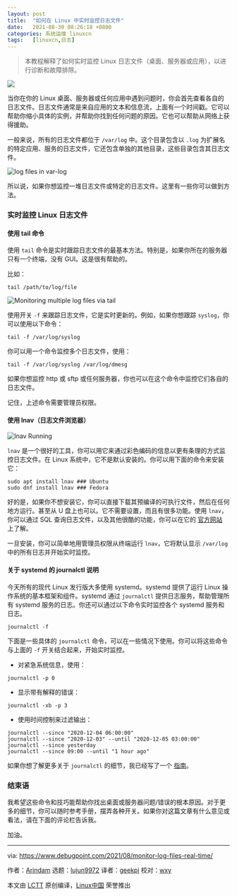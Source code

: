 ```yaml
---
layout: post
title:	"如何在 Linux 中实时监控日志文件"
date:	2021-08-30 08:26:18 +0800 
categories:	系统运维 linuxcn 
tags:	[linuxcn,日志]
---
```




> 
> 本教程解释了如何实时监控 Linux 日志文件（桌面、服务器或应用），以进行诊断和故障排除。
> 
> 
> 


![](/Asserts/Images//attachment/album/202108/30/082607bmf6nlud6sdy49rm.jpg)


当你在你的 Linux 桌面、服务器或任何应用中遇到问题时，你会首先查看各自的日志文件。日志文件通常是来自应用的文本和信息流，上面有一个时间戳。它可以帮助你缩小具体的实例，并帮助你找到任何问题的原因。它也可以帮助从网络上获得援助。


一般来说，所有的日志文件都位于 `/var/log` 中。这个目录包含以 `.log` 为扩展名的特定应用、服务的日志文件，它还包含单独的其他目录，这些目录包含其日志文件。


![log files in var-log](/Asserts/Images//attachment/album/202108/30/082620sft4ibccc360o9i3.jpg)


所以说，如果你想监控一堆日志文件或特定的日志文件。这里有一些你可以做到方法。


### 实时监控 Linux 日志文件


#### 使用 tail 命令


使用 `tail` 命令是实时跟踪日志文件的最基本方法。特别是，如果你所在的服务器只有一个终端，没有 GUI。这是很有帮助的。


比如：



```
tail /path/to/log/file

```

![Monitoring multiple log files via tail](/Asserts/Images//attachment/album/202108/30/082620bw8835jb5w655w4t.jpg)


使用开关 `-f` 来跟踪日志文件，它是实时更新的。例如，如果你想跟踪 `syslog`，你可以使用以下命令：



```
tail -f /var/log/syslog

```

你可以用一个命令监控多个日志文件，使用：



```
tail -f /var/log/syslog /var/log/dmesg

```

如果你想监控 http 或 sftp 或任何服务器，你也可以在这个命令中监控它们各自的日志文件。


记住，上述命令需要管理员权限。


#### 使用 lnav（日志文件浏览器）


![lnav Running](/Asserts/Images//attachment/album/202108/30/082621jja113jtm20pz6pp.jpg)


`lnav` 是一个很好的工具，你可以用它来通过彩色编码的信息以更有条理的方式监控日志文件。在 Linux 系统中，它不是默认安装的。你可以用下面的命令来安装它：



```
sudo apt install lnav ### Ubuntu
sudo dnf install lnav ### Fedora

```

好的是，如果你不想安装它，你可以直接下载其预编译的可执行文件，然后在任何地方运行。甚至从 U 盘上也可以。它不需要设置，而且有很多功能。使用 `lnav`，你可以通过 SQL 查询日志文件，以及其他很酷的功能，你可以在它的 [官方网站](https://lnav.org/features) 上了解。


一旦安装，你可以简单地用管理员权限从终端运行 `lnav`，它将默认显示 `/var/log` 中的所有日志并开始实时监控。


#### 关于 systemd 的 journalctl 说明


今天所有的现代 Linux 发行版大多使用 systemd。systemd 提供了运行 Linux 操作系统的基本框架和组件。systemd 通过 `journalctl` 提供日志服务，帮助管理所有 systemd 服务的日志。你还可以通过以下命令实时监控各个 systemd 服务和日志。



```
journalctl -f

```

下面是一些具体的 `journalctl` 命令，可以在一些情况下使用。你可以将这些命令与上面的 `-f` 开关结合起来，开始实时监控。


* 对紧急系统信息，使用：

```
journalctl -p 0

```
* 显示带有解释的错误：

```
journalctl -xb -p 3

```
* 使用时间控制来过滤输出：

```
journalctl --since "2020-12-04 06:00:00"
journalctl --since "2020-12-03" --until "2020-12-05 03:00:00"
journalctl --since yesterday
journalctl --since 09:00 --until "1 hour ago"

```


如果你想了解更多关于 `journalctl` 的细节，我已经写了一个 [指南](https://www.debugpoint.com/2020/12/systemd-journalctl/)。


### 结束语


我希望这些命令和技巧能帮助你找出桌面或服务器问题/错误的根本原因。对于更多的细节，你可以随时参考手册，摆弄各种开关。如果你对这篇文章有什么意见或看法，请在下面的评论栏告诉我。


加油。




---


via: <https://www.debugpoint.com/2021/08/monitor-log-files-real-time/>


作者：[Arindam](https://www.debugpoint.com/author/admin1/) 选题：[lujun9972](https://github.com/lujun9972) 译者：[geekpi](https://github.com/geekpi) 校对：[wxy](https://github.com/wxy)


本文由 [LCTT](https://github.com/LCTT/TranslateProject) 原创编译，[Linux中国](https://linux.cn/) 荣誉推出
